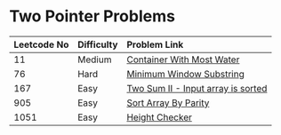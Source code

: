 # Two Pointer Problems



| Leetcode No | Difficulty | Problem Link |
| :--- | :--- | :--- |
| 11 | Medium | [Container With Most Water](../difficulty-based-problem-index/leetcode-medium/leetcode-11-container-with-most-water.md) |
| 76 | Hard | [Minimum Window Substring](../difficulty-based-problem-index/leetcode-hard/leetcode-76-minimum-window-substring.md) |
| 167 | Easy | [Two Sum II - Input array is sorted](../difficulty-based-problem-index/leetcode-easy/leetcode-167-two-sum-ii-input-array-is-sorted.md) |
| 905 | Easy | [Sort Array By Parity](../difficulty-based-problem-index/leetcode-easy/leetcode-905-sort-array-by-parity.md) |
| 1051 | Easy | [Height Checker](../difficulty-based-problem-index/leetcode-easy/leetcode-1051-height-checker.md) |

